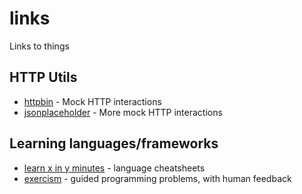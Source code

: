 # links
Links to things

## HTTP Utils

* [httpbin](http://httpbin.org/#/) - Mock HTTP interactions
* [jsonplaceholder](http://jsonplaceholder.typicode.com/) - More mock HTTP interactions

## Learning languages/frameworks

* [learn x in y minutes](https://learnxinyminutes.com/) - language cheatsheets
* [exercism](https://exercism.io/my/tracks) - guided programming problems, with human feedback
